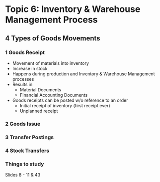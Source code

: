 # Topic 6: Inventory & Warehouse Management Process

## 4 Types of Goods Movements

### 1 Goods Receipt

- Movement of materials into inventory
- Increase in stock
- Happens during production and Inventory & Warehouse Management processes
- Results in
    + Material Documents
    + Financial Accounting Documents
- Goods receipts can be posted w/o reference to an order
    + Initial receipt of inventory (first receipt ever)
    + Unplanned receipt

### 2 Goods Issue

### 3 Transfer Postings

### 4 Stock Transfers


### Things to study

Slides 8 - 11 & 43